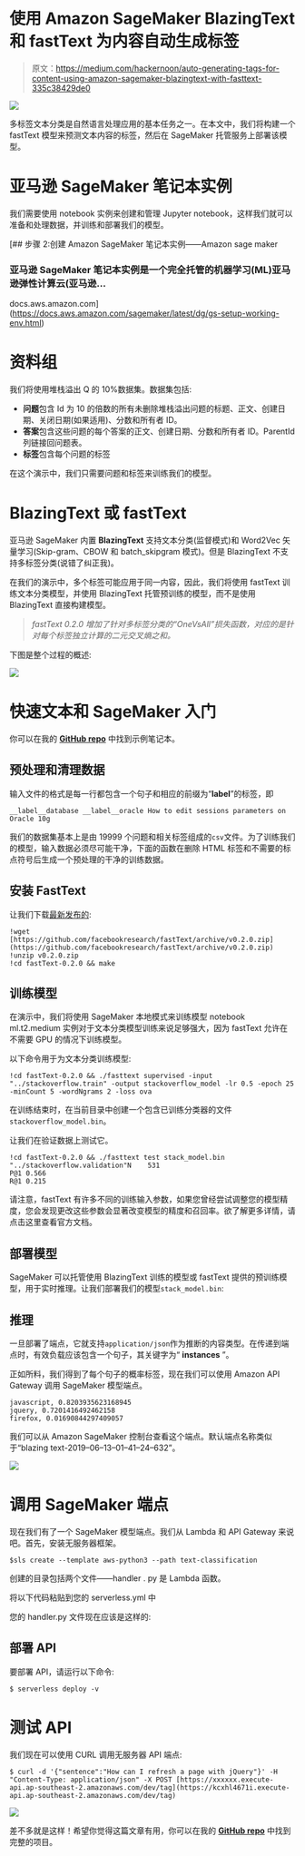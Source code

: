 # 使用 Amazon SageMaker BlazingText 和 fastText 为内容自动生成标签

> 原文：<https://medium.com/hackernoon/auto-generating-tags-for-content-using-amazon-sagemaker-blazingtext-with-fasttext-335c38429de0>

![](img/321398de633f2d8f1dc5f469499be3c9.png)

多标签文本分类是自然语言处理应用的基本任务之一。在本文中，我们将构建一个 fastText 模型来预测文本内容的标签，然后在 SageMaker 托管服务上部署该模型。

# 亚马逊 SageMaker 笔记本实例

我们需要使用 notebook 实例来创建和管理 Jupyter notebook，这样我们就可以准备和处理数据，并训练和部署我们的模型。

[](https://docs.aws.amazon.com/sagemaker/latest/dg/gs-setup-working-env.html) [## 步骤 2:创建 Amazon SageMaker 笔记本实例——Amazon sage maker

### 亚马逊 SageMaker 笔记本实例是一个完全托管的机器学习(ML)亚马逊弹性计算云(亚马逊…

docs.aws.amazon.com](https://docs.aws.amazon.com/sagemaker/latest/dg/gs-setup-working-env.html) 

# 资料组

我们将使用堆栈溢出 Q 的 10%数据集。数据集包括:

*   **问题**包含 Id 为 10 的倍数的所有未删除堆栈溢出问题的标题、正文、创建日期、关闭日期(如果适用)、分数和所有者 ID。
*   **答案**包含这些问题的每个答案的正文、创建日期、分数和所有者 ID。ParentId 列链接回问题表。
*   **标签**包含每个问题的标签

在这个演示中，我们只需要问题和标签来训练我们的模型。

# BlazingText 或 fastText

亚马逊 SageMaker 内置 **BlazingText** 支持文本分类(监督模式)和 Word2Vec 矢量学习(Skip-gram、CBOW 和 batch_skipgram 模式)。但是 BlazingText 不支持多标签分类(说错了纠正我)。

在我们的演示中，多个标签可能应用于同一内容，因此，我们将使用 fastText 训练文本分类模型，并使用 BlazingText 托管预训练的模型，而不是使用 BlazingText 直接构建模型。

> *fastText 0.2.0 增加了针对多标签分类的“OneVsAll”损失函数，对应的是针对每个标签独立计算的二元交叉熵之和。*

下图是整个过程的概述:

![](img/dd6dfa532aa7b3ab867c73b4de8580ae.png)

# 快速文本和 SageMaker 入门

你可以在我的 [**GitHub repo**](https://github.com/yai333/SageMakerMultiLabelTextClassification) 中找到示例笔记本。

## 预处理和清理数据

输入文件的格式是每一行都包含一个句子和相应的前缀为“__label__”的标签，即

```
__label__database __label__oracle How to edit sessions parameters on Oracle 10g
```

我们的数据集基本上是由 19999 个问题和相关标签组成的`csv`文件。为了训练我们的模型，输入数据必须尽可能干净，下面的函数在删除 HTML 标签和不需要的标点符号后生成一个预处理的干净的训练数据。

## 安装 FastText

让我们下载[最新发布的](https://github.com/facebookresearch/fastText/releases):

```
!wget [https://github.com/facebookresearch/fastText/archive/v0.2.0.zip](https://github.com/facebookresearch/fastText/archive/v0.2.0.zip)
!unzip v0.2.0.zip
!cd fastText-0.2.0 && make
```

## 训练模型

在演示中，我们将使用 SageMaker 本地模式来训练模型 notebook ml.t2.medium 实例对于文本分类模型训练来说足够强大，因为 fastText 允许在不需要 GPU 的情况下训练模型。

以下命令用于为文本分类训练模型:

```
!cd fastText-0.2.0 && ./fasttext supervised -input "../stackoverflow.train" -output stackoverflow_model -lr 0.5 -epoch 25 -minCount 5 -wordNgrams 2 -loss ova
```

在训练结束时，在当前目录中创建一个包含已训练分类器的文件`stackoverflow_model.bin`。

让我们在验证数据上测试它。

```
!cd fastText-0.2.0 && ./fasttext test stack_model.bin "../stackoverflow.validation"N	531
P@1	0.566
R@1	0.215
```

请注意，fastText 有许多不同的训练输入参数，如果您曾经尝试调整您的模型精度，您会发现更改这些参数会显著改变模型的精度和召回率。欲了解更多详情，请点击这里查看官方文档。

## 部署模型

SageMaker 可以托管使用 BlazingText 训练的模型或 fastText 提供的预训练模型，用于实时推理。让我们部署我们的模型`stack_model.bin`:

## 推理

一旦部署了端点，它就支持`application/json`作为推断的内容类型。在传递到端点时，有效负载应该包含一个句子，其关键字为“ **instances** ”。

正如所料，我们得到了每个句子的概率标签，现在我们可以使用 Amazon API Gateway 调用 SageMaker 模型端点。

```
javascript, 0.8203935623168945 
jquery, 0.7201416492462158 
firefox, 0.01690844297409057
```

我们可以从 Amazon SageMaker 控制台查看这个端点。默认端点名称类似于“blazing text-2019–06–13–01–41–24–632”。

![](img/1f019102ab74a067324edc1b8a5a49ae.png)

# 调用 SageMaker 端点

现在我们有了一个 SageMaker 模型端点。我们从 Lambda 和 API Gateway 来说吧。首先，安装无服务器框架。

```
$sls create --template aws-python3 --path text-classification
```

创建的目录包括两个文件——handler . py 是 Lambda 函数。

将以下代码粘贴到您的 serverless.yml 中

您的 handler.py 文件现在应该是这样的:

## 部署 API

要部署 API，请运行以下命令:

```
$ serverless deploy -v
```

# 测试 API

我们现在可以使用 CURL 调用无服务器 API 端点:

```
$ curl -d '{"sentence":"How can I refresh a page with jQuery"}' -H "Content-Type: application/json" -X POST [https://xxxxxx.execute-api.ap-southeast-2.amazonaws.com/dev/tag](https://kcxhl4671i.execute-api.ap-southeast-2.amazonaws.com/dev/tag)
```

![](img/497a6b70c6ece9c155c4cd1c71033890.png)

差不多就是这样！希望你觉得这篇文章有用，你可以在我的 [**GitHub repo**](https://github.com/yai333/SageMakerMultiLabelTextClassification) 中找到完整的项目。